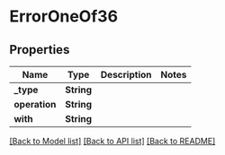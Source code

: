 # ErrorOneOf36

## Properties

Name | Type | Description | Notes
------------ | ------------- | ------------- | -------------
**_type** | **String** |  | 
**operation** | **String** |  | 
**with** | **String** |  | 

[[Back to Model list]](../README.md#documentation-for-models) [[Back to API list]](../README.md#documentation-for-api-endpoints) [[Back to README]](../README.md)


